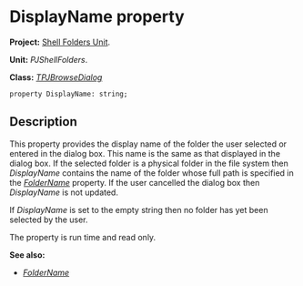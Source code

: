 # DisplayName property #

**Project:** [Shell Folders Unit](ShellFoldersUnit.md).

**Unit:** _PJShellFolders_.

**Class:** _[TPJBrowseDialog](TPJBrowseDialog.md)_

```
property DisplayName: string;
```

## Description ##

This property provides the display name of the folder the user selected or entered in the dialog box. This name is the same as that displayed in the dialog box. If the selected folder is a physical folder in the file system then _DisplayName_ contains the name of the folder whose full path is specified in the _[FolderName](TPJBrowseDialogFolderName.md)_ property. If the user cancelled the dialog box then _DisplayName_ is not updated.

If _DisplayName_ is set to the empty string then no folder has yet been selected by the user.

The property is run time and read only.

**See also:**
  * _[FolderName](TPJBrowseDialogFolderName.md)_